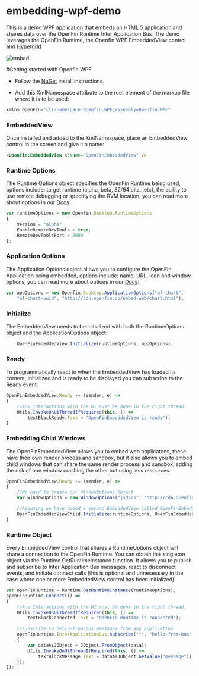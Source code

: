 # embedding-wpf-demo
This is a demo WPF application that embeds an HTML 5 application and shares data over the OpenFin Runtime Inter Application Bus. The demo leverages the OpenFin Runtime, the Openfin.WPF EmbeddedView control and [Hypergrid](https://github.com/openfin/fin-hypergrid)

![embed](screenshot.png)

#Getting started with Openfin.WPF
* Follow the [NuGet](https://www.nuget.org/packages/OpenFin.WPF/) install instructions.

* Add this XmlNamespace attribute to the root element of the markup file where it is to be used:
```js
xmlns:OpenFin="clr-namespace:Openfin.WPF;assembly=Openfin.WPF"
```

### EmbeddedView
Once installed and added to the XmlNamespace, place an EmbeddedView control in the screen and give it a name:

```html
<OpenFin:EmbeddedView x:Name="OpenFinEmbeddedView" />
```

### Runtime Options
The Runtime Options object specifies the OpenFin Runtime being used, options include: target runtime (alpha, beta, 32/64 bits...etc), the ability to use remote debugging or specifiying the RVM location, you can read more about options in our [Docs](https://openfin.co/developers/application-config/):
```js
var runtimeOptions = new Openfin.Desktop.RuntimeOptions
{
    Version = "alpha",
    EnableRemoteDevTools = true,
    RemoteDevToolsPort = 9090
};
```

### Application Options
The Application Options object allows you to configure the OpenFin Application being embedded, options include: name, URL, icon and window options, you can read more about options in our [Docs](https://openfin.co/developers/application-config/):
```js
var appOptions = new Openfin.Desktop.ApplicationOptions("of-chart", 
    "of-chart-uuid", "http://cdn.openfin.co/embed-web/chart.html");
```

### Initialize
The EmbeddedView needs to be initialized with both the RuntimeOptions object and the ApplicationOptions object:
```js
    OpenFinEmbeddedView.Initialize(runtimeOptions, appOptions);
```

### Ready
To programmatically react to when the EmbeddedView has loaded its content, initialized and is ready to be displayed you can subscribe to the Ready event:
```js
OpenFinEmbeddedView.Ready += (sender, e) =>
{
    //Any Interactions with the UI must be done in the right thread.
    Utils.InvokeOnUiThreadIfRequired(this, () => 
        textBlockReady.Text = "OpenFinEmbeddedView is ready");
}
```

### Embedding Child Windows
The OpenFinEmbeddedView allows you to embed web applicatons, these have their own render process and sandbox, but it also allows you to embed child windows that can share the same render process and sandbox, adding the risk of one window crashing the other but using less resources.
```js
OpenFinEmbeddedView.Ready += (sender, e) =>
{
    //We need to create our WindowOptions Object
    var windowOptions = new WindowOptions("jsdocs", "http://cdn.openfin.co/jsdocs/3.0.1.5/");

    //Assuming we have added a second EmbeddedView called OpenFinEmbeddedViewChild we initialize it.
    OpenFinEmbeddedViewChild.Initialize(runtimeOptions, OpenFinEmbeddedView.OpenfinApplication, windowOptions)
}
```

### Runtime Object
Every EmbeddedView control that shares a RuntimeOptions object will share a connection to the OpenFin Runtime. You can obtain this singleton object via the Runtime.GetRuntimeInstance function. It allows you to publish and subscribe to Inter Application Bus messages, react to disconnect events, and initiate connect calls (this is optional and unnecessary in the case where one or more EmbeddedView control has been initialized).
```js
var openFinRuntime = Runtime.GetRuntimeInstance(runtimeOptions);
openFinRuntime.Connect(() => 
{
    //Any Interactions with the UI must be done in the right thread.
    Utils.InvokeOnUiThreadIfRequired(this, () => 
        textBlockConnected.Text = "OpenFin Runtime is connected");

    //subscribe to hello-from-bus messages from any application
    openFinRuntime.InterApplicationBus.subscribe("*", "hello-from-bus", (senderUuid, topic, data) =>
    {
        var dataAsJObject = JObject.FromObject(data);
        Utils.InvokeOnUiThreadIfRequired(this, () =>
            textBlockMessage.Text = dataAsJObject.GetValue("message"));
    });
});
```
